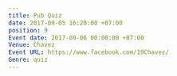 ```yaml
---
title: Pub Quiz
date: 2017-09-05 16:20:00 +07:00
position: 9
Event date: 2017-09-06 00:00:00 +07:00
Venue: Chavez
Event URL: https://www.facebook.com/19Chavez/
Genre: quiz
---
```


